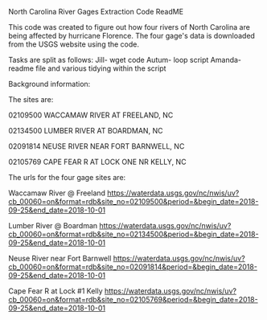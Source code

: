 North Carolina River Gages Extraction Code ReadME


This code was created to figure out how four rivers of North Carolina are being affected by hurricane Florence. The four gage's data is downloaded from the USGS website using the code.     

Tasks are split as follows:
Jill- wget code
Autum- loop script
Amanda- readme file and various tidying within the script


Background information:

The sites are:

02109500	 WACCAMAW RIVER AT FREELAND, NC

02134500	 LUMBER RIVER AT BOARDMAN, NC

02091814	 NEUSE RIVER NEAR FORT BARNWELL, NC

02105769	 CAPE FEAR R AT LOCK ONE NR KELLY, NC



The urls for the four gage sites are:

Waccamaw River @ Freeland https://waterdata.usgs.gov/nc/nwis/uv?cb_00060=on&format=rdb&site_no=02109500&period=&begin_date=2018-09-25&end_date=2018-10-01

Lumber River @ Boardman https://waterdata.usgs.gov/nc/nwis/uv?cb_00060=on&format=rdb&site_no=02134500&period=&begin_date=2018-09-25&end_date=2018-10-01

Neuse River near Fort Barnwell https://waterdata.usgs.gov/nc/nwis/uv?cb_00060=on&format=rdb&site_no=02091814&period=&begin_date=2018-09-25&end_date=2018-10-01

Cape Fear R at Lock #1 Kelly https://waterdata.usgs.gov/nc/nwis/uv?cb_00060=on&format=rdb&site_no=02105769&period=&begin_date=2018-09-25&end_date=2018-10-01
